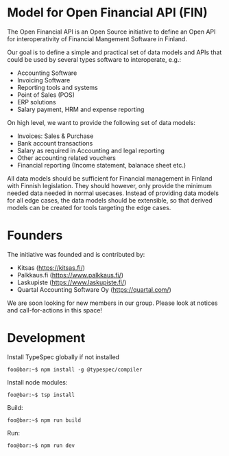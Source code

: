 Model for Open Financial API (FIN)
==================================

The Open Financial API is an Open Source initiative to define an Open API for interoperativity
of Financial Mangement Software in Finland.

Our goal is to define a simple and practical set of data models and APIs
that could be used by several types software to interoperate, e.g.:

- Accounting Software
- Invoicing Software
- Reporting tools and systems
- Point of Sales (POS)
- ERP solutions
- Salary payment, HRM and expense reporting

On high level, we want to provide the following set of data models:

- Invoices: Sales & Purchase
- Bank account transactions
- Salary as required in Accounting and legal reporting
- Other accounting related vouchers
- Financial reporting (Income statement, balanace sheet etc.)

All data models should be sufficient for Financial management in Finland with
Finnish legislation. They should however, only provide the minimum needed data
needed in normal usecases. Instead of providing data models for all edge cases,
the data models should be extensible, so that derived models can be created for
tools targeting the edge cases.

Founders
========

The initiative was founded and is contributed by:

- Kitsas (https://kitsas.fi/)
- Palkkaus.fi (https://www.palkkaus.fi/)
- Laskupiste (https://www.laskupiste.fi/)
- Quartal Accounting Software Oy (https://quartal.com/)

We are soon looking for new members in our group.
Please look at notices and call-for-actions in this space!

Development
===========

Install TypeSpec globally if not installed
```console
foo@bar:~$ npm install -g @typespec/compiler
```

Install node modules:
```console
foo@bar:~$ tsp install
```

Build:
```console
foo@bar:~$ npm run build
```

Run:
```console
foo@bar:~$ npm run dev
```


